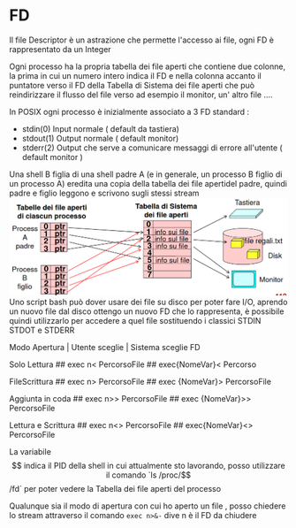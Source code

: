 # FD

Il file Descriptor è un astrazione che permette l'accesso ai file, ogni FD è rappresentato da un Integer 

Ogni processo ha la propria tabella dei file aperti che contiene due colonne, la prima in cui un numero intero indica il FD e nella colonna accanto il puntatore verso il FD della Tabella di Sistema dei file aperti che può reindirizzare il flusso del file verso ad esempio il monitor, un' altro file .... 

In POSIX ogni processo è inizialmente associato a 3 FD standard : 

- stdin(0) Input normale ( default da tastiera)
-  stdout(1) Output normale ( default monitor)
-  stderr(2) Output che serve a comunicare messaggi di errore all'utente ( default monitor )

Una shell B figlia di una shell padre A (e in generale, un processo B figlio di un processo A)  eredita una copia della tabella dei file apertidel padre, quindi padre e figlio leggono e scrivono sugli stessi stream 
![FD-subshell](https://github.com/mega2799/OS/blob/main/images/FD-subshell.png)
Uno script bash può dover usare dei file su disco per poter fare I/O, aprendo un nuovo file dal disco ottengo un nuovo FD che lo rappresenta, è possibile quindi utilizzarlo per accedere a quel file sostituendo i classici STDIN STDOT e STDERR 

Modo Apertura | 				Utente sceglie									| 		Sistema sceglie FD 

Solo Lettura 	##				exec n<  PercorsoFile    		##					 exec{NomeVar}<   Percorso

FileScrittura  		##			   exec n>   PercorsoFile  			##				  exec  {NomeVar}>   PercorsoFile 

Aggiunta in coda   	##		  exec n>> PercorsoFile 					##		  exec  {NomeVar}>>  PercorsoFile

Lettura e Scrittura  	##		exec n<> PercorsoFile 			##	        exec{NomeVar}<>   PercorsoFile

La variabile $$ indica il PID della shell in cui attualmente sto lavorando, posso utilizzare il comando `ls /proc/$$/fd` per poter vedere la Tabella dei file aperti del processo 

Qualunque sia il modo di apertura con cui ho aperto un file , posso chiedere lo stream attraverso il comando `exec n>&-` dive n è il FD da chiudere



